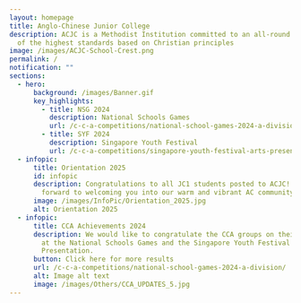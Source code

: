 ```yaml
---
layout: homepage
title: Anglo-Chinese Junior College
description: ACJC is a Methodist Institution committed to an all-round education
  of the highest standards based on Christian principles
image: /images/ACJC-School-Crest.png
permalink: /
notification: ""
sections:
  - hero:
      background: /images/Banner.gif
      key_highlights:
        - title: NSG 2024
          description: National Schools Games
          url: /c-c-a-competitions/national-school-games-2024-a-division/
        - title: SYF 2024
          description: Singapore Youth Festival
          url: /c-c-a-competitions/singapore-youth-festival-arts-presentation-2024/
  - infopic:
      title: Orientation 2025
      id: infopic
      description: Congratulations to all JC1 students posted to ACJC!  We look
        forward to welcoming you into our warm and vibrant AC community!
      image: /images/InfoPic/Orientation_2025.jpg
      alt: Orientation 2025
  - infopic:
      title: CCA Achievements 2024
      description: We would like to congratulate the CCA groups on their achievements
        at the National Schools Games and the Singapore Youth Festival Arts
        Presentation.
      button: Click here for more results
      url: /c-c-a-competitions/national-school-games-2024-a-division/
      alt: Image alt text
      image: /images/Others/CCA_UPDATES_5.jpg
---
```

